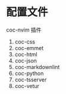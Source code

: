 # 配置文件

coc-nvim 插件

1. coc-css 
2. coc-emmet
3. coc-html 
4. coc-json 
5. coc-markdownlint
6. coc-python 
7. coc-tsserver 
8. coc-vetur 
